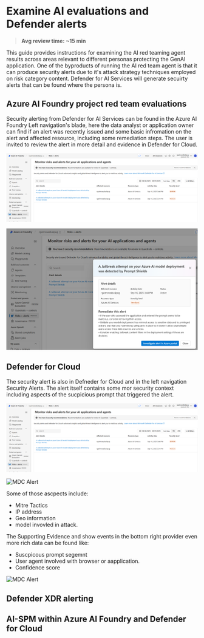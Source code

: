 # Examine AI evaluations and Defender alerts

> **Avg review time: ~15 min**

This guide provides instructions for examining the AI red teaming agent results across areas relevant to different personas protecting the GenAI application. One of the byproducts of running the AI red team agent is that it can produce security alerts due to it's attack strategy techniques employed on risk category content. Defender for AI Services will generate secuirty alerts that can be found where the persona is.

## Azure AI Foundry project red team evaluations

Security alerting from Defender for AI Services can be found in the Azure AI Foundry Left navigation's blade, here the data analyst or application owner can find if an alert was recently issued and some basic infromation on the alert and affected resource, including some remediation steps. The user is invited to review the alert in more detail and evidence in Defender for Cloud.

![AI Foundry Alert](../images/aifoundalert.png)

![AI Foundry Alert Details](../images/aifoundalert2.png)

## Defender for Cloud

The security alert is also in Defneder for Cloud and in the left navigation Security Alerts. The alert itself contains some mor security context including aspects of the sucpicious prompt that triggered the alert. 

![MDC Alert](../images/aifoundalert.png)

![MDC Alert](../images/aifoundalertdetails1.png)

Some of those ascpects include:

- Mitre Tactics
- IP address
- Geo information
- model invovled in attack.

The Supporting Evidence and show events in the bottom right provider even more rich data can be found like:

- Suscpicous prompt segemnt
- User agent involved with browser or aapplication.
- Confidence score

![MDC Alert](../images/aifoundalertdetails2.png)

## Defender XDR alerting

## AI-SPM within Azure AI Foundry and Defender for Cloud
